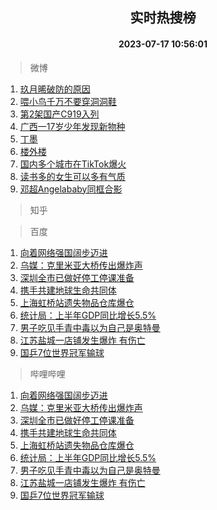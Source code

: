 <div align="center"><h2>实时热搜榜</h2><h4>2023-07-17 10:56:01</h4></div>

> 微博  

1. [玖月晞破防的原因](https://s.weibo.com/weibo?q=%23%E7%8E%96%E6%9C%88%E6%99%9E%E7%A0%B4%E9%98%B2%E7%9A%84%E5%8E%9F%E5%9B%A0%23&t=31&band_rank=1&Refer=top)<br />
2. [喂小鸟千万不要穿洞洞鞋](https://s.weibo.com/weibo?q=%23%E5%96%82%E5%B0%8F%E9%B8%9F%E5%8D%83%E4%B8%87%E4%B8%8D%E8%A6%81%E7%A9%BF%E6%B4%9E%E6%B4%9E%E9%9E%8B%23&t=31&band_rank=2&Refer=top)<br />
3. [第2架国产C919入列](https://s.weibo.com/weibo?q=%23%E7%AC%AC2%E6%9E%B6%E5%9B%BD%E4%BA%A7C919%E5%85%A5%E5%88%97%23&t=31&band_rank=3&Refer=top)<br />
4. [广西一17岁少年发现新物种](https://s.weibo.com/weibo?q=%23%E5%B9%BF%E8%A5%BF%E4%B8%8017%E5%B2%81%E5%B0%91%E5%B9%B4%E5%8F%91%E7%8E%B0%E6%96%B0%E7%89%A9%E7%A7%8D%23&t=31&band_rank=4&Refer=top)<br />
5. [丁墨](https://s.weibo.com/weibo?q=%E4%B8%81%E5%A2%A8&t=31&band_rank=5&Refer=top)<br />
6. [楼外楼](https://s.weibo.com/weibo?q=%E6%A5%BC%E5%A4%96%E6%A5%BC&t=31&band_rank=6&Refer=top)<br />
7. [国内多个城市在TikTok爆火](https://s.weibo.com/weibo?q=%23%E5%9B%BD%E5%86%85%E5%A4%9A%E4%B8%AA%E5%9F%8E%E5%B8%82%E5%9C%A8TikTok%E7%88%86%E7%81%AB%23&t=31&band_rank=7&Refer=top)<br />
8. [读书多的女生可以多有气质](https://s.weibo.com/weibo?q=%23%E8%AF%BB%E4%B9%A6%E5%A4%9A%E7%9A%84%E5%A5%B3%E7%94%9F%E5%8F%AF%E4%BB%A5%E5%A4%9A%E6%9C%89%E6%B0%94%E8%B4%A8%23&t=31&band_rank=8&Refer=top)<br />
9. [邓超Angelababy同框合影](https://s.weibo.com/weibo?q=%23%E9%82%93%E8%B6%85Angelababy%E5%90%8C%E6%A1%86%E5%90%88%E5%BD%B1%23&t=31&band_rank=9&Refer=top)<br />

> 知乎  


> 百度  

1. [向着网络强国阔步迈进](https://www.baidu.com/s?wd=%E5%90%91%E7%9D%80%E7%BD%91%E7%BB%9C%E5%BC%BA%E5%9B%BD%E9%98%94%E6%AD%A5%E8%BF%88%E8%BF%9B&sa=fyb_news&rsv_dl=fyb_news)<br />
2. [乌媒：克里米亚大桥传出爆炸声](https://www.baidu.com/s?wd=%E4%B9%8C%E5%AA%92%EF%BC%9A%E5%85%8B%E9%87%8C%E7%B1%B3%E4%BA%9A%E5%A4%A7%E6%A1%A5%E4%BC%A0%E5%87%BA%E7%88%86%E7%82%B8%E5%A3%B0&sa=fyb_news&rsv_dl=fyb_news)<br />
3. [深圳全市已做好停工停课准备](https://www.baidu.com/s?wd=%E6%B7%B1%E5%9C%B3%E5%85%A8%E5%B8%82%E5%B7%B2%E5%81%9A%E5%A5%BD%E5%81%9C%E5%B7%A5%E5%81%9C%E8%AF%BE%E5%87%86%E5%A4%87&sa=fyb_news&rsv_dl=fyb_news)<br />
4. [携手共建地球生命共同体](https://www.baidu.com/s?wd=%E6%90%BA%E6%89%8B%E5%85%B1%E5%BB%BA%E5%9C%B0%E7%90%83%E7%94%9F%E5%91%BD%E5%85%B1%E5%90%8C%E4%BD%93&sa=fyb_news&rsv_dl=fyb_news)<br />
5. [上海虹桥站遗失物品仓库爆仓](https://www.baidu.com/s?wd=%E4%B8%8A%E6%B5%B7%E8%99%B9%E6%A1%A5%E7%AB%99%E9%81%97%E5%A4%B1%E7%89%A9%E5%93%81%E4%BB%93%E5%BA%93%E7%88%86%E4%BB%93&sa=fyb_news&rsv_dl=fyb_news)<br />
6. [统计局：上半年GDP同比增长5.5%](https://www.baidu.com/s?wd=%E7%BB%9F%E8%AE%A1%E5%B1%80%EF%BC%9A%E4%B8%8A%E5%8D%8A%E5%B9%B4GDP%E5%90%8C%E6%AF%94%E5%A2%9E%E9%95%BF5.5%25&sa=fyb_news&rsv_dl=fyb_news)<br />
7. [男子吃见手青中毒以为自己是奥特曼](https://www.baidu.com/s?wd=%E7%94%B7%E5%AD%90%E5%90%83%E8%A7%81%E6%89%8B%E9%9D%92%E4%B8%AD%E6%AF%92%E4%BB%A5%E4%B8%BA%E8%87%AA%E5%B7%B1%E6%98%AF%E5%A5%A5%E7%89%B9%E6%9B%BC&sa=fyb_news&rsv_dl=fyb_news)<br />
8. [江苏盐城一店铺发生爆炸 有伤亡](https://www.baidu.com/s?wd=%E6%B1%9F%E8%8B%8F%E7%9B%90%E5%9F%8E%E4%B8%80%E5%BA%97%E9%93%BA%E5%8F%91%E7%94%9F%E7%88%86%E7%82%B8+%E6%9C%89%E4%BC%A4%E4%BA%A1&sa=fyb_news&rsv_dl=fyb_news)<br />
9. [国乒7位世界冠军输球](https://www.baidu.com/s?wd=%E5%9B%BD%E4%B9%927%E4%BD%8D%E4%B8%96%E7%95%8C%E5%86%A0%E5%86%9B%E8%BE%93%E7%90%83&sa=fyb_news&rsv_dl=fyb_news)<br />

> 哔哩哔哩  

1. [向着网络强国阔步迈进](https://www.baidu.com/s?wd=%E5%90%91%E7%9D%80%E7%BD%91%E7%BB%9C%E5%BC%BA%E5%9B%BD%E9%98%94%E6%AD%A5%E8%BF%88%E8%BF%9B&sa=fyb_news&rsv_dl=fyb_news)<br />
2. [乌媒：克里米亚大桥传出爆炸声](https://www.baidu.com/s?wd=%E4%B9%8C%E5%AA%92%EF%BC%9A%E5%85%8B%E9%87%8C%E7%B1%B3%E4%BA%9A%E5%A4%A7%E6%A1%A5%E4%BC%A0%E5%87%BA%E7%88%86%E7%82%B8%E5%A3%B0&sa=fyb_news&rsv_dl=fyb_news)<br />
3. [深圳全市已做好停工停课准备](https://www.baidu.com/s?wd=%E6%B7%B1%E5%9C%B3%E5%85%A8%E5%B8%82%E5%B7%B2%E5%81%9A%E5%A5%BD%E5%81%9C%E5%B7%A5%E5%81%9C%E8%AF%BE%E5%87%86%E5%A4%87&sa=fyb_news&rsv_dl=fyb_news)<br />
4. [携手共建地球生命共同体](https://www.baidu.com/s?wd=%E6%90%BA%E6%89%8B%E5%85%B1%E5%BB%BA%E5%9C%B0%E7%90%83%E7%94%9F%E5%91%BD%E5%85%B1%E5%90%8C%E4%BD%93&sa=fyb_news&rsv_dl=fyb_news)<br />
5. [上海虹桥站遗失物品仓库爆仓](https://www.baidu.com/s?wd=%E4%B8%8A%E6%B5%B7%E8%99%B9%E6%A1%A5%E7%AB%99%E9%81%97%E5%A4%B1%E7%89%A9%E5%93%81%E4%BB%93%E5%BA%93%E7%88%86%E4%BB%93&sa=fyb_news&rsv_dl=fyb_news)<br />
6. [统计局：上半年GDP同比增长5.5%](https://www.baidu.com/s?wd=%E7%BB%9F%E8%AE%A1%E5%B1%80%EF%BC%9A%E4%B8%8A%E5%8D%8A%E5%B9%B4GDP%E5%90%8C%E6%AF%94%E5%A2%9E%E9%95%BF5.5%25&sa=fyb_news&rsv_dl=fyb_news)<br />
7. [男子吃见手青中毒以为自己是奥特曼](https://www.baidu.com/s?wd=%E7%94%B7%E5%AD%90%E5%90%83%E8%A7%81%E6%89%8B%E9%9D%92%E4%B8%AD%E6%AF%92%E4%BB%A5%E4%B8%BA%E8%87%AA%E5%B7%B1%E6%98%AF%E5%A5%A5%E7%89%B9%E6%9B%BC&sa=fyb_news&rsv_dl=fyb_news)<br />
8. [江苏盐城一店铺发生爆炸 有伤亡](https://www.baidu.com/s?wd=%E6%B1%9F%E8%8B%8F%E7%9B%90%E5%9F%8E%E4%B8%80%E5%BA%97%E9%93%BA%E5%8F%91%E7%94%9F%E7%88%86%E7%82%B8+%E6%9C%89%E4%BC%A4%E4%BA%A1&sa=fyb_news&rsv_dl=fyb_news)<br />
9. [国乒7位世界冠军输球](https://www.baidu.com/s?wd=%E5%9B%BD%E4%B9%927%E4%BD%8D%E4%B8%96%E7%95%8C%E5%86%A0%E5%86%9B%E8%BE%93%E7%90%83&sa=fyb_news&rsv_dl=fyb_news)<br />
